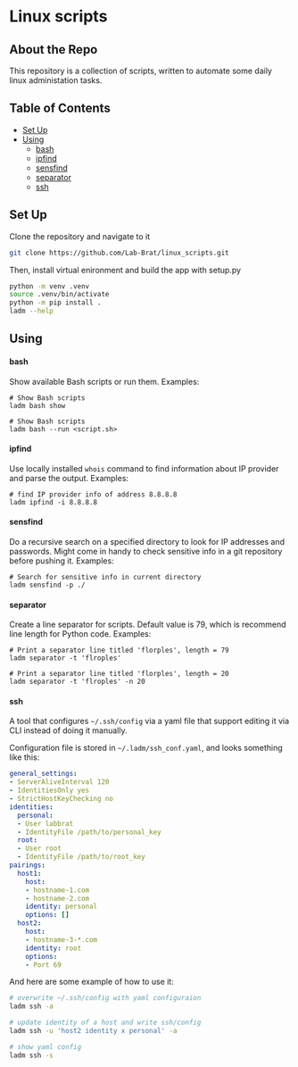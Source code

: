# Linux scripts
## About the Repo
This repository is a collection of scripts, written to automate some daily linux administation tasks.

## Table of Contents
- [Set Up](#set-up)
- [Using](#using)
   - [bash](#bash) 
   - [ipfind](#ipfind)
   - [sensfind](#sensfind)
   - [separator](#separator)
   - [ssh](#ssh)

## Set Up
Clone the repository and navigate to it
```bash
git clone https://github.com/Lab-Brat/linux_scripts.git
```  

Then, install virtual enironment and build the app with setup.py
```bash
python -m venv .venv
source .venv/bin/activate
python -m pip install .
ladm --help
```

## Using
#### bash
Show available Bash scripts or run them.
Examples:
```
# Show Bash scripts
ladm bash show

# Show Bash scripts
ladm bash --run <script.sh>
```

#### ipfind
Use locally installed `whois` command to find information about IP provider 
and parse the output.
Examples:
```
# find IP provider info of address 8.8.8.8
ladm ipfind -i 8.8.8.8
```

#### sensfind
Do a recursive search on a specified directory to look for IP addresses 
and passwords. 
Might come in handy to check sensitive info in a git repository 
before pushing it.
Examples:
```
# Search for sensitive info in current directory
ladm sensfind -p ./
```

#### separator
Create a line separator for scripts. 
Default value is 79, which is recommend line length for Python code.
Examples:
```
# Print a separator line titled 'florples', length = 79
ladm separator -t 'flroples'

# Print a separator line titled 'florples', length = 20
ladm separator -t 'flroples' -n 20
```

#### ssh
A tool that configures `~/.ssh/config` via a yaml file that support 
editing it via CLI instead of doing it manually.  

Configuration file is stored in `~/.ladm/ssh_conf.yaml`, and looks 
something like this:
```yaml
general_settings:
- ServerAliveInterval 120
- IdentitiesOnly yes
- StrictHostKeyChecking no
identities:
  personal:
  - User labbrat
  - IdentityFile /path/to/personal_key
  root:
  - User root
  - IdentityFile /path/to/root_key
pairings:
  host1:
    host:
    - hostname-1.com
    - hostname-2.com
    identity: personal
    options: []
  host2:
    host:
    - hostname-3-*.com
    identity: root
    options:
    - Port 69
```

And here are some example of how to use it:
```bash
# overwrite ~/.ssh/config with yaml configuraion
ladm ssh -a

# update identity of a host and write ssh/config
ladm ssh -u 'host2 identity x personal' -a

# show yaml config
ladm ssh -s
```
